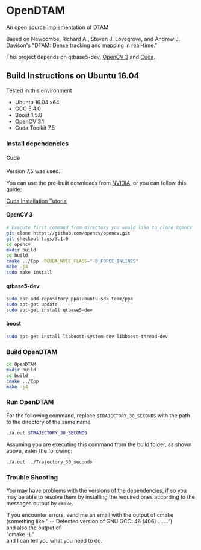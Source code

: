 OpenDTAM
========

An open source implementation of DTAM

Based on Newcombe, Richard A., Steven J. Lovegrove, and Andrew J. Davison's "DTAM: Dense tracking and mapping in real-time."

This project depends on qtbase5-dev, [OpenCV 3](https://github.com/Itseez/opencv "OpenCV") and [Cuda](https://developer.nvidia.com/cuda-downloads "Cuda").

## Build Instructions on Ubuntu 16.04

Tested in this environment

* Ubuntu 16.04 x64
* GCC 5.4.0
* Boost 1.5.8
* OpenCV 3.1
* Cuda Toolkit 7.5

### Install dependencies

#### Cuda

Version 7.5 was used. 

You can use the pre-built downloads from [NVIDIA](https://developer.nvidia.com/cuda-downloads "Cuda"), or you can follow this guide:

[Cuda Installation Tutorial](https://www.pugetsystems.com/labs/hpc/NVIDIA-CUDA-with-Ubuntu-16-04-beta-on-a-laptop-if-you-just-cannot-wait-775/ "Cuda Installation Tutorial")

#### OpenCV 3

```bash
# Execute first command from directory you would like to clone OpenCV
git clone https://github.com/opencv/opencv.git
git checkout tags/3.1.0
cd opencv
mkdir build
cd build
cmake ../Cpp -DCUDA_NVCC_FLAGS="-D_FORCE_INLINES"
make -j4
sudo make install
```
#### qtbase5-dev

```bash
sudo apt-add-repository ppa:ubuntu-sdk-team/ppa
sudo apt-get update
sudo apt-get install qtbase5-dev
```

#### boost

```bash
sudo apt-get install libboost-system-dev libboost-thread-dev
```

### Build OpenDTAM
```bash
cd OpenDTAM
mkdir build
cd build
cmake ../Cpp
make -j4
````

### Run OpenDTAM
For the following command, replace `$TRAJECTORY_30_SECONDS` with the path to the directory of the same name.
```bash
./a.out $TRAJECTORY_30_SECONDS
```
Assuming you are executing this command from the build folder, as shown above, enter the following:
```bash
./a.out ../Trajectory_30_seconds
```

### Trouble Shooting

You may have problems with the versions of the dependencies, if so you may be able to resolve them by installing the required ones according to the messages output by `cmake`.

If you encounter errors, send me an email with the output of cmake (something like " -- Detected version of GNU GCC: 46 (406) .......")  
and also the output of   
"cmake -L"  
and I can tell you what you need to do.
